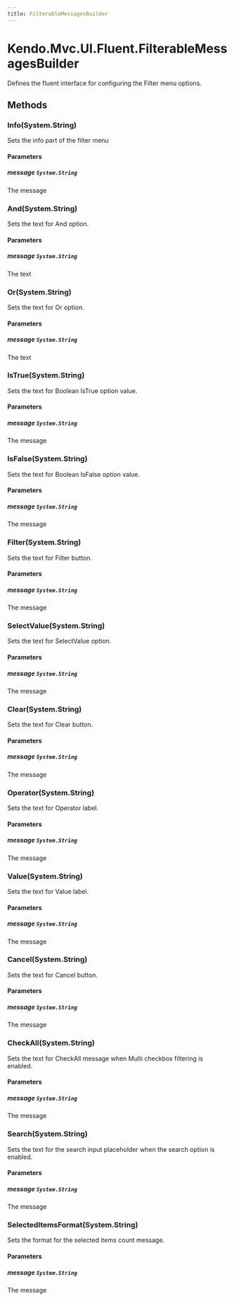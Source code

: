```yaml
---
title: FilterableMessagesBuilder
---
```


# Kendo.Mvc.UI.Fluent.FilterableMessagesBuilder
Defines the fluent interface for configuring the Filter menu options.




## Methods


### Info(System.String)
Sets the info part of the filter menu


#### Parameters

##### message `System.String`
The message





### And(System.String)
Sets the text for And option.


#### Parameters

##### message `System.String`
The text





### Or(System.String)
Sets the text for Or option.


#### Parameters

##### message `System.String`
The text





### IsTrue(System.String)
Sets the text for Boolean IsTrue option value.


#### Parameters

##### message `System.String`
The message





### IsFalse(System.String)
Sets the text for Boolean IsFalse option value.


#### Parameters

##### message `System.String`
The message





### Filter(System.String)
Sets the text for Filter button.


#### Parameters

##### message `System.String`
The message





### SelectValue(System.String)
Sets the text for SelectValue option.


#### Parameters

##### message `System.String`
The message





### Clear(System.String)
Sets the text for Clear button.


#### Parameters

##### message `System.String`
The message





### Operator(System.String)
Sets the text for Operator label.


#### Parameters

##### message `System.String`
The message





### Value(System.String)
Sets the text for Value label.


#### Parameters

##### message `System.String`
The message





### Cancel(System.String)
Sets the text for Cancel button.


#### Parameters

##### message `System.String`
The message





### CheckAll(System.String)
Sets the text for CheckAll message when Multi checkbox filtering is enabled.


#### Parameters

##### message `System.String`
The message





### Search(System.String)
Sets the text for the search input placeholder when the search option is enabled.


#### Parameters

##### message `System.String`
The message





### SelectedItemsFormat(System.String)
Sets the format for the selected items count message.


#### Parameters

##### message `System.String`
The message






